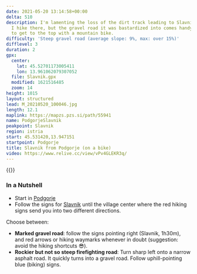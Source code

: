 ```yaml
---
date: 2021-05-20 13:14:58+00:00
delta: 510
description: I'm lamenting the loss of the dirt track leading to Slavnik every time
  I hike there, but the gravel road it was bastardized into comes handy if you decide
  to get to the top with a mountain bike.
difficulty: 'Steep gravel road (average slope: 9%, max: over 15%)'
difflevel: 3
duration: 2
gpx:
  center:
    lat: 45.52701173005411
    lon: 13.961062079307052
  file: Slavnik.gpx
  modified: 1621516485
  zoom: 14
height: 1015
layout: structured
lead: M_20210520_100046.jpg
length: 12.1
maplink: https://mapzs.pzs.si/path/55941
name: PodgorjeSlavnik
peakpoint: Slavnik
region: istria
start: 45.531420,13.947151
startpoint: Podgorje
title: Slavnik from Podgorje (on a bike)
video: https://www.relive.cc/view/vPv4GLEKR3q/
---
```

{{<hike-details description="yes">}}

### In a Nutshell

* Start in [Podgorje](../../hikes/podgorje)
* Follow the signs for [Slavnik](../../hikes/slavnik) until the village center where the red hiking signs send you into two different directions.

Choose between:

* **Marked gravel road**: follow the signs pointing right (Slavnik, 1h30m), and red arrows or hiking waymarks whenever in doubt (suggestion: avoid the hiking shortcuts 😎).
* **Rockier but not so steep firefighting road**: Turn sharp left onto a narrow asphalt road. It quickly turns into a gravel road. Follow uphill-pointing blue (biking) signs.
